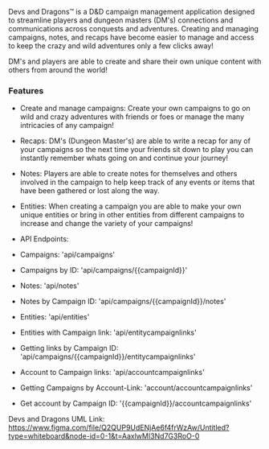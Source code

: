 Devs and Dragons™️ is a D&D campaign management application designed to streamline players and dungeon masters (DM's) connections and communications across conquests and adventures. Creating and managing campaigns, notes, and recaps have become easier to manage and access to keep the crazy and wild adventures only a few clicks away!

DM's and players are able to create and share their own unique content with others from around the world!

### Features
- Create and manage campaigns:
Create your own campaigns to go on wild and crazy adventures with friends or foes or manage the many intricacies of any campaign!

- Recaps:
DM's (Dungeon Master's) are able to write a recap for any of your campaigns so the next time your friends sit down to play you can instantly remember whats going on and continue your journey!


- Notes:
Players are able to create notes for themselves and others involved in the campaign to help keep track of any events or items that have been gathered or lost along the way.

- Entities:
When creating a campaign you are able to make your own unique entities or bring in other entities from different campaigns to increase and change the variety of your campaigns!

- API Endpoints:

- Campaigns:
  'api/campaigns'

- Campaigns by ID:
  'api/campaigns/{{campaignId}}'

- Notes:
  'api/notes'

- Notes by Campaign ID:
  'api/campaigns/{{campaignId}}/notes'

- Entities:
  'api/entities'

- Entities with Campaign link:
  'api/entitycampaignlinks'

- Getting links by Campaign ID:
  'api/campaigns/{{campaignId}}/entitycampaignlinks'

- Account to Campaign links:
  'api/accountcampaignlinks'

- Getting Campaigns by Account-Link:
  'account/accountcampaignlinks'

- Get account by Campaign ID:
  '{{campaignId}}/accountcampaignlinks'

Devs and Dragons UML Link:
  https://www.figma.com/file/Q2QUP9UdENjAe6f4frWzAw/Untitled?type=whiteboard&node-id=0-1&t=AaxlwMI3Nd7G3RoO-0

